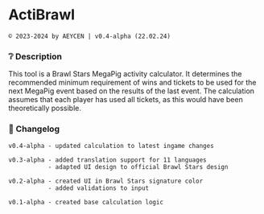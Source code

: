 # ActiBrawl
`© 2023-2024 by AEYCEN | v0.4-alpha (22.02.24)`


### ❔ Description

This tool is a Brawl Stars MegaPig activity calculator. It determines the recommended minimum requirement of wins and tickets to be
used for the next MegaPig event based on the results of the last event. The calculation assumes that each player has used 
all tickets, as this would have been theoretically possible.

### 📑 Changelog

    v0.4-alpha - updated calculation to latest ingame changes

    v0.3-alpha - added translation support for 11 languages 
               - adapted UI design to official Brawl Stars design

    v0.2-alpha - created UI in Brawl Stars signature color
               - added validations to input

    v0.1-alpha - created base calculation logic